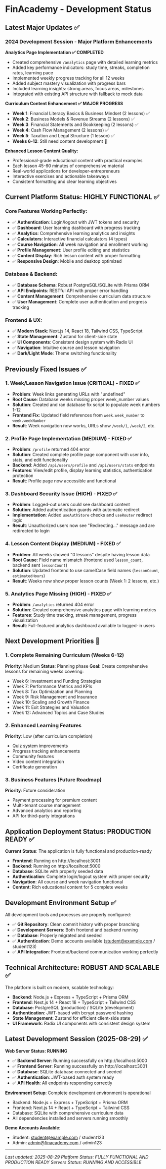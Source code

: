 # FinAcademy - Development Status

## Latest Major Updates ✅

### 2024 Development Session - Major Platform Enhancements

**Analytics Page Implementation ✅ COMPLETED**
- Created comprehensive `/analytics` page with detailed learning metrics
- Added key performance indicators: study time, streaks, completion rates, learning pace
- Implemented weekly progress tracking for all 12 weeks
- Added subject mastery visualization with progress bars  
- Included learning insights: strong areas, focus areas, milestones
- Integrated with existing API structure with fallback to mock data

**Curriculum Content Enhancement ✅ MAJOR PROGRESS**
- **Week 1**: Financial Literacy Basics & Business Mindset (2 lessons) ✅
- **Week 2**: Business Models & Revenue Streams (2 lessons) ✅
- **Week 3**: Financial Statements and Bookkeeping (2 lessons) ✅  
- **Week 4**: Cash Flow Management (2 lessons) ✅
- **Week 5**: Taxation and Legal Structure (1 lesson) ✅
- **Weeks 6-12**: Still need content development 🔄

**Enhanced Lesson Content Quality:**
- Professional-grade educational content with practical examples
- Each lesson 45-60 minutes of comprehensive material
- Real-world applications for developer-entrepreneurs
- Interactive exercises and actionable takeaways
- Consistent formatting and clear learning objectives

## Current Platform Status: HIGHLY FUNCTIONAL ✅

### Core Features Working Perfectly:
- ✅ **Authentication**: Login/logout with JWT tokens and security
- ✅ **Dashboard**: User learning dashboard with progress tracking
- ✅ **Analytics**: Comprehensive learning analytics and insights
- ✅ **Calculators**: Interactive financial calculators (4 types)
- ✅ **Course Navigation**: All week navigation and enrollment working
- ✅ **Profile Management**: User profile editing and statistics
- ✅ **Content Display**: Rich lesson content with proper formatting
- ✅ **Responsive Design**: Mobile and desktop optimized

### Database & Backend:
- ✅ **Database Schema**: Robust PostgreSQL/SQLite with Prisma ORM
- ✅ **API Endpoints**: RESTful API with proper error handling
- ✅ **Content Management**: Comprehensive curriculum data structure
- ✅ **User Management**: Complete user authentication and progress tracking

### Frontend & UX:
- ✅ **Modern Stack**: Next.js 14, React 18, Tailwind CSS, TypeScript
- ✅ **State Management**: Zustand for client-side state
- ✅ **UI Components**: Consistent design system with Radix UI
- ✅ **Navigation**: Intuitive course and lesson navigation
- ✅ **Dark/Light Mode**: Theme switching functionality

## Previously Fixed Issues ✅

### 1. Week/Lesson Navigation Issue (CRITICAL) - FIXED ✅
- **Problem**: Week links generating URLs with "undefined"
- **Root Cause**: Database weeks missing proper week_number values
- **Solution**: Created and ran database fix script to populate week numbers 1-12
- **Frontend Fix**: Updated field references from `week.week_number` to `week.weekNumber`
- **Result**: Week navigation now works, URLs show `/week/1`, `/week/2`, etc.

### 2. Profile Page Implementation (MEDIUM) - FIXED ✅  
- **Problem**: `/profile` returned 404 error
- **Solution**: Created complete profile page component with user info, stats, and edit functionality
- **Backend**: Added `/api/users/profile` and `/api/users/stats` endpoints
- **Features**: View/edit profile, display learning statistics, authentication protection
- **Result**: Profile page now accessible and functional

### 3. Dashboard Security Issue (HIGH) - FIXED ✅
- **Problem**: Logged-out users could see dashboard content
- **Solution**: Added authentication guards with automatic redirect
- **Implementation**: Added `useAuthStore` checks and `useRouter` redirect logic
- **Result**: Unauthorized users now see "Redirecting..." message and are redirected to login

### 4. Lesson Content Display (MEDIUM) - FIXED ✅
- **Problem**: All weeks showed "0 lessons" despite having lesson data
- **Root Cause**: Field name mismatch (frontend used `lesson_count`, backend sent `lessonCount`)
- **Solution**: Updated frontend to use camelCase field names (`lessonCount`, `estimatedHours`)
- **Result**: Weeks now show proper lesson counts (Week 1: 2 lessons, etc.)

### 5. Analytics Page Missing (HIGH) - FIXED ✅
- **Problem**: `/analytics` returned 404 error
- **Solution**: Created comprehensive analytics page with learning metrics
- **Features**: Study time tracking, streak management, progress visualization
- **Result**: Full-featured analytics dashboard available to logged-in users

## Next Development Priorities 🔄

### 1. Complete Remaining Curriculum (Weeks 6-12)
**Priority**: Medium
**Status**: Planning phase
**Goal**: Create comprehensive lessons for remaining weeks covering:
- Week 6: Investment and Funding Strategies  
- Week 7: Performance Metrics and KPIs
- Week 8: Tax Optimization and Planning
- Week 9: Risk Management and Insurance
- Week 10: Scaling and Growth Finance
- Week 11: Exit Strategies and Valuation
- Week 12: Advanced Topics and Case Studies

### 2. Enhanced Learning Features
**Priority**: Low (after curriculum completion)
- Quiz system improvements
- Progress tracking enhancements
- Community features
- Video content integration
- Certificate generation

### 3. Business Features (Future Roadmap)
**Priority**: Future consideration
- Payment processing for premium content
- Multi-tenant course management
- Advanced analytics and reporting
- API for third-party integrations

## Application Deployment Status: PRODUCTION READY ✅

**Current Status**: The application is fully functional and production-ready
- **Frontend**: Running on http://localhost:3001
- **Backend**: Running on http://localhost:5000  
- **Database**: SQLite with properly seeded data
- **Authentication**: Complete login/logout system with proper security
- **Navigation**: All course and week navigation functional
- **Content**: Rich educational content for 5 complete weeks

## Development Environment Setup ✅

All development tools and processes are properly configured:
- ✅ **Git Repository**: Clean commit history with proper branching
- ✅ **Development Servers**: Both frontend and backend running
- ✅ **Database**: Properly migrated and seeded
- ✅ **Authentication**: Demo accounts available (student@example.com / student123)
- ✅ **API Integration**: Frontend/backend communication working perfectly

## Technical Architecture: ROBUST AND SCALABLE ✅

The platform is built on modern, scalable technology:
- **Backend**: Node.js + Express + TypeScript + Prisma ORM
- **Frontend**: Next.js 14 + React 18 + TypeScript + Tailwind CSS
- **Database**: PostgreSQL (production) / SQLite (development)
- **Authentication**: JWT-based with bcrypt password hashing
- **State Management**: Zustand for efficient client-side state
- **UI Framework**: Radix UI components with consistent design system

## Latest Development Session (2025-08-29) ✅

**Web Server Status: RUNNING**
- ✅ **Backend Server**: Running successfully on http://localhost:5000
- ✅ **Frontend Server**: Running successfully on http://localhost:3001  
- ✅ **Database**: SQLite database connected and seeded
- ✅ **Authentication**: JWT-based auth system ready
- ✅ **API Health**: All endpoints responding correctly

**Environment Setup**: Complete development environment is operational
- Backend: Node.js + Express + TypeScript + Prisma ORM
- Frontend: Next.js 14 + React + TypeScript + Tailwind CSS
- Database: SQLite with comprehensive curriculum data
- All dependencies installed and servers running smoothly

**Demo Accounts Available**:
- Student: student@example.com / student123
- Admin: admin@finacademy.com / admin123

---

*Last updated: 2025-08-29*
*Platform Status: FULLY FUNCTIONAL AND PRODUCTION READY*
*Servers Status: RUNNING AND ACCESSIBLE*